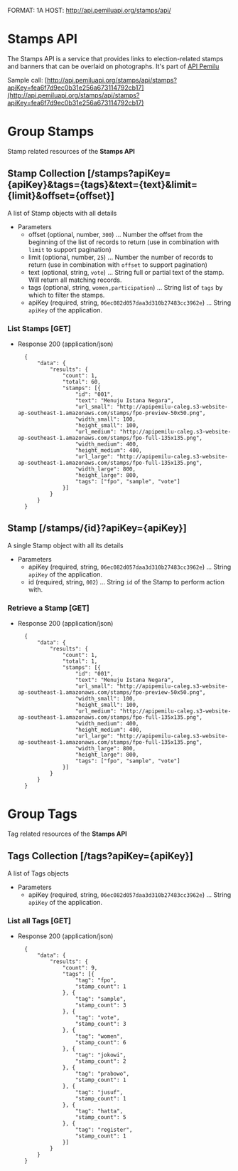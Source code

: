 FORMAT: 1A
HOST: http://api.pemiluapi.org/stamps/api/

# Stamps API
The Stamps API is a service that provides links to election-related stamps and banners that can be overlaid on photographs.  It's part of [API Pemilu](http://developer.pemiluapi.org/)

Sample call: [http://api.pemiluapi.org/stamps/api/stamps?apiKey=fea6f7d9ec0b31e256a673114792cb17](http://api.pemiluapi.org/stamps/api/stamps?apiKey=fea6f7d9ec0b31e256a673114792cb17)


# Group Stamps
Stamp related resources of the **Stamps API**

## Stamp Collection [/stamps?apiKey={apiKey}&tags={tags}&text={text}&limit={limit}&offset={offset}]
A list of Stamp objects with all details

+ Parameters
    + offset (optional, number, `300`) ... Number the offset from the beginning of the list of records to return (use in combination with `limit` to support pagination)
    + limit (optional, number, `25`) ... Number the number of records to return (use in combination with `offset` to support pagination)
    + text (optional, string, `vote`) ... String full or partial text of the stamp. Will return all matching records.
    + tags (optional, string, `women,participation`) ... String list of `tags` by which to filter the stamps.
    + apiKey (required, string, `06ec082d057daa3d310b27483cc3962e`) ... String `apiKey` of the application.

### List Stamps [GET]
+ Response 200 (application/json)

        {
            "data": {
                "results": {
                    "count": 1,
                    "total": 60,
                    "stamps": [{
                        "id": "001",
                        "text": "Menuju Istana Negara",
                        "url_small": "http://apipemilu-caleg.s3-website-ap-southeast-1.amazonaws.com/stamps/fpo-preview-50x50.png",
                        "width_small": 100,
                        "height_small": 100,
                        "url_medium": "http://apipemilu-caleg.s3-website-ap-southeast-1.amazonaws.com/stamps/fpo-full-135x135.png",
                        "width_medium": 400,
                        "height_medium": 400,
                        "url_large": "http://apipemilu-caleg.s3-website-ap-southeast-1.amazonaws.com/stamps/fpo-full-135x135.png",
                        "width_large": 800,
                        "height_large": 800,
                        "tags": ["fpo", "sample", "vote"]
                    }]
                }
            }
        }

## Stamp [/stamps/{id}?apiKey={apiKey}]
A single Stamp object with all its details

+ Parameters
    + apiKey (required, string, `06ec082d057daa3d310b27483cc3962e`) ... String `apiKey` of the application.
    + id (required, string, `002`) ... String `id` of the Stamp to perform action with.

### Retrieve a Stamp [GET]
+ Response 200 (application/json)

        {
            "data": {
                "results": {
                    "count": 1,
                    "total": 1,
                    "stamps": [{
                        "id": "001",
                        "text": "Menuju Istana Negara",
                        "url_small": "http://apipemilu-caleg.s3-website-ap-southeast-1.amazonaws.com/stamps/fpo-preview-50x50.png",
                        "width_small": 100,
                        "height_small": 100,
                        "url_medium": "http://apipemilu-caleg.s3-website-ap-southeast-1.amazonaws.com/stamps/fpo-full-135x135.png",
                        "width_medium": 400,
                        "height_medium": 400,
                        "url_large": "http://apipemilu-caleg.s3-website-ap-southeast-1.amazonaws.com/stamps/fpo-full-135x135.png",
                        "width_large": 800,
                        "height_large": 800,
                        "tags": ["fpo", "sample", "vote"]
                    }]
                }
            }
        }

# Group Tags
Tag related resources of the **Stamps API**

## Tags Collection [/tags?apiKey={apiKey}]
A list of Tags objects

+ Parameters
    + apiKey (required, string, `06ec082d057daa3d310b27483cc3962e`) ... String `apiKey` of the application.

### List all Tags [GET]
+ Response 200 (application/json)

        {
            "data": {
                "results": {
                    "count": 9,
                    "tags": [{
                        "tag": "fpo",
                        "stamp_count": 1
                    }, {
                        "tag": "sample",
                        "stamp_count": 3
                    }, {
                        "tag": "vote",
                        "stamp_count": 3
                    }, {
                        "tag": "women",
                        "stamp_count": 6
                    }, {
                        "tag": "jokowi",
                        "stamp_count": 2
                    }, {
                        "tag": "prabowo",
                        "stamp_count": 1
                    }, {
                        "tag": "jusuf",
                        "stamp_count": 1
                    }, {
                        "tag": "hatta",
                        "stamp_count": 5
                    }, {
                        "tag": "register",
                        "stamp_count": 1
                    }]
                }
            }
        }
